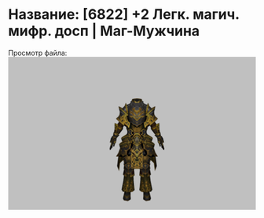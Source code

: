 # Название: [6822] +2 Легк. магич. мифр. досп | Маг-Мужчина

Просмотр файла:
![p040023.png](p040023.png)